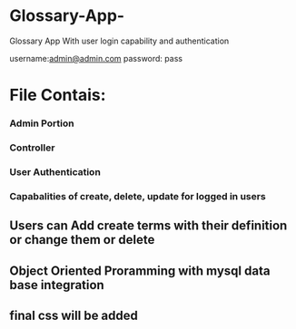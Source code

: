 # Glossary-App-
Glossary App With user login capability and authentication

username:admin@admin.com
password: pass


<h1>File Contais:</h1>
<h3>Admin Portion</h3>
<h3>Controller</h3>
<h3>User Authentication</h3>
<h3>Capabalities of create, delete, update for logged in users </h3> 

<h2>Users can Add create terms with their definition or change them or delete</h2>

<h2>Object Oriented Proramming with mysql data base integration </h2>

<h2>final css will be added</h2>

